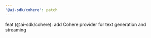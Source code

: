 ```yaml
---
'@ai-sdk/cohere': patch
---
```


feat (@ai-sdk/cohere): add Cohere provider for text generation and streaming

